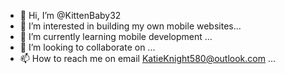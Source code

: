 - 👋 Hi, I’m @KittenBaby32
- 👀 I’m interested in building my own mobile websites...
- 🌱 I’m currently learning mobile development ...
- 💞️ I’m looking to collaborate on ...
- 📫 How to reach me on email KatieKnight580@outlook.com ...

<!---
KittenBaby32/KittenBaby32 is a ✨ special ✨ repository because its `README.md` (this file) appears on your GitHub profile.
You can click the Preview link to take a look at your changes.
--->
